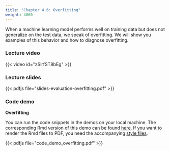 ```yaml
---
title: "Chapter 4.6: Overfitting"
weight: 4060
---
```

When a machine learning model performs well on training data but does not generalize on the test data, we speak of overfitting. We will show you examples of this behavior and how to diagnose overfitting.

<!--more-->

### Lecture video

{{< video id="zSlrfST8bEg" >}}

### Lecture slides

{{< pdfjs file="slides-evaluation-overfitting.pdf" >}}

### Code demo

**Overfitting**

You can run the code snippets in the demos on your local machine. The corresponding Rmd version of this demo can be found [here](https://github.com/compstat-lmu/lecture_i2ml/blob/master/code-demos/code_demo_overfitting.Rmd). If you want to render the Rmd files to PDF, you need the accompanying [style files](https://github.com/compstat-lmu/lecture_i2ml/tree/master/style). 

{{< pdfjs file="code_demo_overfitting.pdf" >}}
